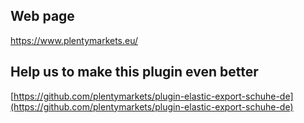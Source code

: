 ## Web page
 
https://www.plentymarkets.eu/

## Help us to make this plugin even better

[https://github.com/plentymarkets/plugin-elastic-export-schuhe-de](https://github.com/plentymarkets/plugin-elastic-export-schuhe-de)
